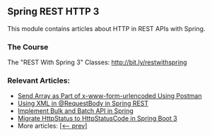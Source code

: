## Spring REST HTTP 3

This module contains articles about HTTP in REST APIs with Spring.

### The Course
The "REST With Spring 3" Classes: http://bit.ly/restwithspring

### Relevant Articles:
- [Send Array as Part of x-www-form-urlencoded Using Postman](https://www.baeldung.com/java-postman-send-array)
- [Using XML in @RequestBody in Spring REST](https://www.baeldung.com/spring-xml-requestbody)
- [Implement Bulk and Batch API in Spring](https://www.baeldung.com/spring-bulk-batch-api-implementation)
- [Migrate HttpStatus to HttpStatusCode in Spring Boot 3](https://www.baeldung.com/spring-boot-httpstatuscode)
- More articles: [[<-- prev]](../spring-rest-http)
